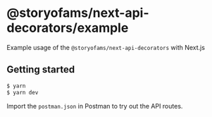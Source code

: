 # @storyofams/next-api-decorators/example

Example usage of the `@storyofams/next-api-decorators` with Next.js

## Getting started

```bash
$ yarn
$ yarn dev
```

Import the `postman.json` in Postman to try out the API routes.
